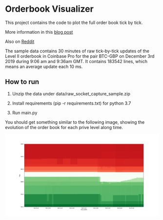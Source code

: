 # Orderbook Visualizer

This project contains the code to plot the full order book tick by tick.

More information in this [blog post](https://www.linkedin.com/pulse/high-frequency-trading-bitcoin-exchanges-part-ii-eduardo-pena-vina/)

Also on [Reddit](https://www.reddit.com/r/algotrading/comments/e958hf/full_order_book_showing_high_frequency_trading_in/)

The sample data contains 30 minutes of raw tick-by-tick updates of the Level II orderbook in Coinbase Pro for the pair BTC-GBP on December 3rd 2019 during 9:06 am and 9:36am GMT. It contains 183542 lines, which means an average update each 10 ms.


## How to run

1. Unzip the data under data/raw_socket_capture_sample.zip

2. Install requirements (pip -r requirements.txt) for python 3.7

3. Run main.py


You should get something similar to the following image, showing the evolution of the order book for each prive level along time.

![Sample Output](output.png)
